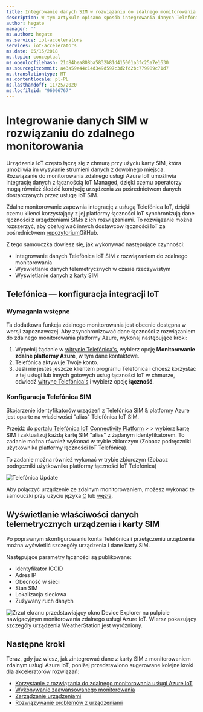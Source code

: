 ```yaml
---
title: Integrowanie danych SIM w rozwiązaniu do zdalnego monitorowania — Azure | Microsoft Docs
description: W tym artykule opisano sposób integrowania danych Telefónica SIM z rozwiązaniem do zdalnego monitorowania.
author: hegate
manager: ''
ms.author: hegate
ms.service: iot-accelerators
services: iot-accelerators
ms.date: 05/15/2018
ms.topic: conceptual
ms.openlocfilehash: 21d84bea808ba5832b81d415001a3fc25a7e1630
ms.sourcegitcommit: a43a59e44c14d349d597c3d2fd2bc779989c71d7
ms.translationtype: MT
ms.contentlocale: pl-PL
ms.lasthandoff: 11/25/2020
ms.locfileid: "96006767"
---
```

# <a name="integrate-sim-data-in-the-remote-monitoring-solution"></a>Integrowanie danych SIM w rozwiązaniu do zdalnego monitorowania

Urządzenia IoT często łączą się z chmurą przy użyciu karty SIM, która umożliwia im wysyłanie strumieni danych z dowolnego miejsca. Rozwiązanie do monitorowania zdalnego usługi Azure IoT umożliwia integrację danych z łącznością IoT Managed, dzięki czemu operatorzy mogą również śledzić kondycję urządzenia za pośrednictwem danych dostarczanych przez usługę IoT SIM.

Zdalne monitorowanie zapewnia integrację z usługą Telefónica IoT, dzięki czemu klienci korzystający z jej platformy łączności IoT synchronizują dane łączności z urządzeniami SIMs z ich rozwiązaniami. To rozwiązanie można rozszerzyć, aby obsługiwać innych dostawców łączności IoT za pośrednictwem [repozytorium](https://github.com/Azure/azure-iot-pcs-remote-monitoring-dotnet)GitHub.

Z tego samouczka dowiesz się, jak wykonywać następujące czynności:

* Integrowanie danych Telefónica IoT SIM z rozwiązaniem do zdalnego monitorowania
* Wyświetlanie danych telemetrycznych w czasie rzeczywistym
* Wyświetlanie danych z karty SIM

## <a name="telefnica-iot-integration-setup"></a>Telefónica — konfiguracja integracji IoT

### <a name="prerequisites"></a>Wymagania wstępne

Ta dodatkowa funkcja zdalnego monitorowania jest obecnie dostępna w wersji zapoznawczej. Aby zsynchronizować dane łączności z rozwiązaniem do zdalnego monitorowania platformy Azure, wykonaj następujące kroki:

1. Wypełnij żądanie w [witrynie Telefónica's](https://iot.telefonica.com/contact), wybierz opcję **Monitorowanie zdalne platformy Azure**, w tym dane kontaktowe.
2. Telefónica aktywuje Twoje konto.
3. Jeśli nie jesteś jeszcze klientem programu Telefónica i chcesz korzystać z tej usługi lub innych gotowych usług łączności IoT w chmurze, odwiedź [witrynę Telefónica's](https://iot.telefonica.com/) i wybierz opcję **łączność**.

### <a name="telefnica-sim-setup"></a>Konfiguracja Telefónica SIM
Skojarzenie identyfikatorów urządzeń z Telefónica SIM & platformy Azure jest oparte na właściwości "alias" Telefónica IoT SIM. 

Przejdź do [portalu Telefónica IoT Connectivity Platform](https://m2m-movistar-es.telefonica.com/) > > wybierz kartę SIM i zaktualizuj każdą kartę SIM "alias" z żądanym identyfikatorem. To zadanie można również wykonać w trybie zbiorczym (Zobacz podręczniki użytkownika platformy łączności IoT Telefónica).

To zadanie można również wykonać w trybie zbiorczym (Zobacz podręczniki użytkownika platformy łączności IoT Telefónica)

![Telefónica Update](./media/iot-accelerators-remote-monitoring-telefonica-sim/telefonica_site.png)

Aby połączyć urządzenie ze zdalnym monitorowaniem, możesz wykonać te samouczki przy użyciu języka [C](iot-accelerators-connecting-devices-linux.md) lub [węzła](iot-accelerators-connecting-devices-node.md). 

## <a name="view-device-telemetry-and-sim-properties"></a>Wyświetlanie właściwości danych telemetrycznych urządzenia i karty SIM

Po poprawnym skonfigurowaniu konta Telefónica i przełączeniu urządzenia można wyświetlić szczegóły urządzenia i dane karty SIM.

Następujące parametry łączności są publikowane:

* Identyfikator ICCID
* Adres IP
* Obecność w sieci
* Stan SIM
* Lokalizacja sieciowa
* Zużywany ruch danych

![Zrzut ekranu przedstawiający okno Device Explorer na pulpicie nawigacyjnym monitorowania zdalnego usługi Azure IoT. Wiersz pokazujący szczegóły urządzenia WeatherStation jest wyróżniony.](./media/iot-accelerators-remote-monitoring-telefonica-sim/dashboard.png)

## <a name="next-steps"></a>Następne kroki

Teraz, gdy już wiesz, jak zintegrować dane z karty SIM z monitorowaniem zdalnym usługi Azure IoT, poniżej przedstawiono sugerowane kolejne kroki dla akceleratorów rozwiązań:

* [Korzystanie z rozwiązania do zdalnego monitorowania usługi Azure IoT](quickstart-remote-monitoring-deploy.md)
* [Wykonywanie zaawansowanego monitorowania](iot-accelerators-remote-monitoring-monitor.md)
* [Zarządzanie urządzeniami](iot-accelerators-remote-monitoring-manage.md)
* [Rozwiązywanie problemów z urządzeniami](iot-accelerators-remote-monitoring-maintain.md)

